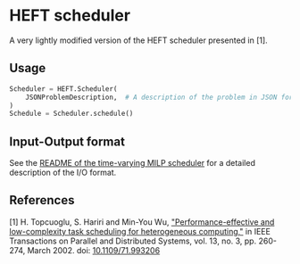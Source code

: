 # HEFT scheduler

A very lightly modified version of the HEFT scheduler presented in [1].

## Usage

```python
Scheduler = HEFT.Scheduler(
    JSONProblemDescription,  # A description of the problem in JSON format. See below for a detailed specification.,
)
Schedule = Scheduler.schedule()
```

## Input-Output format

See the [README of the time-varying MILP scheduler](../tv_milp/README.md) for a detailed description of the I/O format.

## References

[1] H. Topcuoglu, S. Hariri and Min-You Wu, ["Performance-effective and low-complexity task scheduling for heterogeneous computing,"](https://ieeexplore.ieee.org/document/993206) in IEEE Transactions on Parallel and Distributed Systems, vol. 13, no. 3, pp. 260-274, March 2002.
doi: [10.1109/71.993206](https://dx.doi.org/10.1109/71.993206)